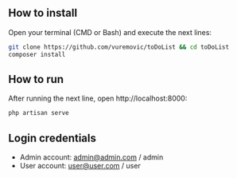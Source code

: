 ## How to install

Open your terminal (CMD or Bash) and execute the next lines:
```bash
git clone https://github.com/vuremovic/toDoList && cd toDoList
composer install
```

## How to run

After running the next line, open http://localhost:8000:
```bash
php artisan serve
```

## Login credentials

* Admin account: admin@admin.com / admin
* User account: user@user.com / user